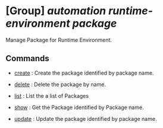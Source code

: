 # [Group] _automation runtime-environment package_

Manage Package for Runtime Environment.

## Commands

- [create](/Commands/automation/runtime-environment/package/_create.md)
: Create the package identified by package name.

- [delete](/Commands/automation/runtime-environment/package/_delete.md)
: Delete the package by name.

- [list](/Commands/automation/runtime-environment/package/_list.md)
: List the a list of Packages

- [show](/Commands/automation/runtime-environment/package/_show.md)
: Get the Package identified by Package name.

- [update](/Commands/automation/runtime-environment/package/_update.md)
: Update the package identified by package name.
